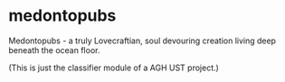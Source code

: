 medontopubs
===========

Medontopubs - a truly Lovecraftian, soul devouring creation living deep beneath the ocean floor.

(This is just the classifier module of a AGH UST project.)
